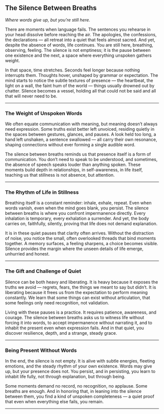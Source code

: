 
## **The Silence Between Breaths**

*Where words give up, but you’re still here.*

There are moments when language fails. The sentences you rehearse in your head dissolve before reaching the air. The apologies, the confessions, the declarations — all retreat into a quiet that feels almost sacred. And yet, despite the absence of words, life continues. You are still here, breathing, observing, feeling. The silence is not emptiness; it is the pause between one existence and the next, a space where everything unspoken gathers weight.

In that space, time stretches. Seconds feel longer because nothing interrupts them. Thoughts hover, unshaped by grammar or expectation. The mind starts to notice the subtle textures of presence — the heartbeat, the light on a wall, the faint hum of the world — things usually drowned out by chatter. Silence becomes a vessel, holding all that could not be said and all that will never need to be.

---

### **The Weight of Unspoken Words**

We often equate communication with meaning, but meaning doesn’t always need expression. Some truths exist better left unvoiced, residing quietly in the spaces between gestures, glances, and pauses. A look held too long, a hand left unshaken, a sentence swallowed — all carry their own resonance, shaping connections without ever forming a single audible word.

The silence between breaths reminds us that presence itself is a form of communication. You don’t need to speak to be understood, and sometimes, the absence of speech speaks louder than anything spoken. These moments build depth in relationships, in self-awareness, in life itself, teaching us that stillness is not absence, but attention.

---

### **The Rhythm of Life in Stillness**

Breathing itself is a constant reminder: inhale, exhale, repeat. Even when words vanish, even when the mind goes blank, you persist. The silence between breaths is where you confront impermanence directly. Every inhalation is temporary, every exhalation a surrender. And yet, the body carries on, faithfully, silently, proving that life does not demand explanation.

It is in these quiet pauses that clarity often arrives. Without the distraction of noise, you notice the small, often overlooked threads that bind moments together. A memory surfaces, a feeling sharpens, a choice becomes visible. Silence provides the margin where the unseen details of life emerge, unhurried and honest.

---

### **The Gift and Challenge of Quiet**

Silence can be both heavy and liberating. It is heavy because it exposes the truths we avoid — regrets, fears, the things we meant to say but didn’t. It is liberating because it frees us from the expectation to perform meaning constantly. We learn that some things can exist without articulation, that some feelings only need recognition, not validation.

Living with these pauses is a practice. It requires patience, awareness, and courage. The silence between breaths asks us to witness life without forcing it into words, to accept impermanence without narrating it, and to inhabit the present even when expression fails. And in that quiet, you discover resilience, depth, and a strange, steady grace.

---

### **Being Present Without Words**

In the end, the silence is not empty. It is alive with subtle energies, fleeting emotions, and the steady rhythm of your own existence. Words may give up, but your presence does not. You persist, and in persisting, you learn to inhabit life fully, not through explanation, but through being.

Some moments demand no record, no recognition, no applause. Some breaths are enough. And in honoring that, in leaning into the silence between them, you find a kind of unspoken completeness — a quiet proof that even when everything else fails, you remain.

---

